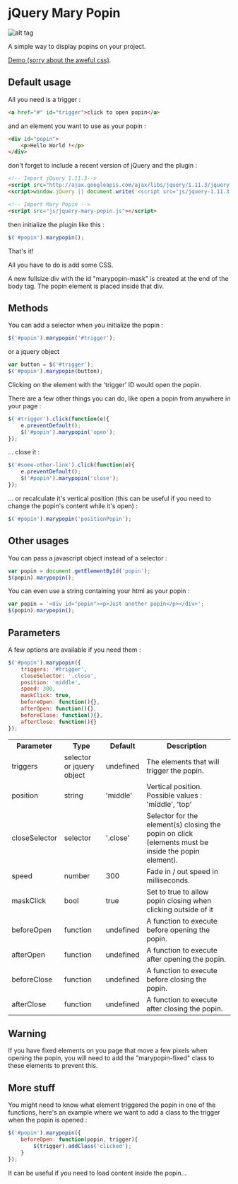 jQuery Mary Popin
===========

![alt tag](https://raw.github.com/antoineguillou/jquery-MaryPopin/master/marypopin.gif)

A simple way to display popins on your project.

[Demo (sorry about the aweful css)](https://rawgithub.com/antoineguillou/jquery-MaryPopin/master/demo.html).

Default usage
-------------

All you need is a trigger :

```html
<a href="#" id="trigger">click to open popin</a>
```

and an element you want to use as your popin :

```html
<div id="popin">
    <p>Hello World !</p>
</div>
```

don't forget to include a recent version of jQuery and the plugin :

```html
<!-- Import jQuery 1.11.3-->
<script src="http://ajax.googleapis.com/ajax/libs/jquery/1.11.3/jquery.min.js"></script>
<script>window.jQuery || document.write('<script src="js/jquery-1.11.3.min.js"><\/script>')</script>

<!-- Import Mary Popin -->
<script src="js/jquery-mary-popin.js"></script>
```

then initialize the plugin like this :

```javascript
$('#popin').marypopin();
```

That's it!

All you have to do is add some CSS.

A new fullsize div with the id "marypopin-mask" is created at the end of the body tag.
The popin element is placed inside that div.

Methods
-------------

You can add a selector when you initialize the popin :

```javascript
$('#popin').marypopin('#trigger');
```

or a jquery object

```javascript
var button = $('#trigger');
$('#popin').marypopin(button);
```

Clicking on the element with the 'trigger' ID would open the popin.

There are a few other things you can do, like open a popin from anywhere in your page :

```javascript
$('#trigger').click(function(e){
    e.preventDefault();
    $('#popin').marypopin('open');
});
```

... close it :

```javascript
$('#some-other-link').click(function(e){
    e.preventDefault();
    $('#popin').marypopin('close');
});
```

... or recalculate it's vertical position (this can be useful if you need to change the popin's content while it's open) :

```javascript
$('#popin').marypopin('positionPopin');
```



Other usages
-------------

You can pass a javascript object instead of a selector :

```javascript
var popin = document.getElementById('popin');
$(popin).marypopin();
```

You can even use a string containing your html as your popin :

```javascript
var popin = '<div id="popin"><p>Just another popin</p></div>';
$(popin).marypopin();
```

Parameters
-------------

A few options are available if you need them :

```javascript
$('#popin').marypopin({
    triggers: '#trigger',
    closeSelector: '.close',
    position: 'middle',
    speed: 300,
    maskClick: true,
    beforeOpen: function(){},
    afterOpen: function(){},
    beforeClose: function(){},
    afterClose: function(){}
});
```

<table>
  <tr>
    <th>Parameter</th><th>Type</th><th>Default</th><th>Description</th>
  </tr>
  <tr>
    <td>triggers</td><td>selector or jquery object</td><td>undefined</td><td>The elements that will trigger the popin.</td>
  </tr>
  <tr>
    <td>position</td><td>string</td><td>'middle'</td><td>Vertical position. Possible values : 'middle', 'top'</td>
  </tr>
  <tr>
    <td>closeSelector</td><td>selector</td><td>'.close'</td><td>Selector for the element(s) closing the popin on click (elements must be inside the popin element).</td>
  </tr>
  <tr>
    <td>speed</td><td>number</td><td>300</td><td>Fade in / out speed in milliseconds.</td>
  </tr>
  <tr>
    <td>maskClick</td><td>bool</td><td>true</td><td>Set to true to allow popin closing when clicking outside of it</td>
  </tr>
  <tr>
    <td>beforeOpen</td><td>function</td><td>undefined</td><td>A function to execute before opening the popin.</td>
  </tr>
  <tr>
    <td>afterOpen</td><td>function</td><td>undefined</td><td>A function to execute after opening the popin.</td>
  </tr>
  <tr>
    <td>beforeClose</td><td>function</td><td>undefined</td><td>A function to execute before closing the popin.</td>
  </tr>
  <tr>
    <td>afterClose</td><td>function</td><td>undefined</td><td>A function to execute after closing the popin.</td>
  </tr>
</table>

Warning
-------------

If you have fixed elements on you page that move a few pixels when opening the popin, you will need to add the "marypopin-fixed" class to these elements to prevent this.

More stuff
-------------

You might need to know what element triggered the popin in one of the functions, here's an example where we want to add a class to the trigger when the popin is opened :

```javascript
$('#popin').marypopin({
    beforeOpen: function(popin, trigger){
        $(trigger).addClass('clicked');
    }
});
```
It can be useful if you need to load content inside the popin...
